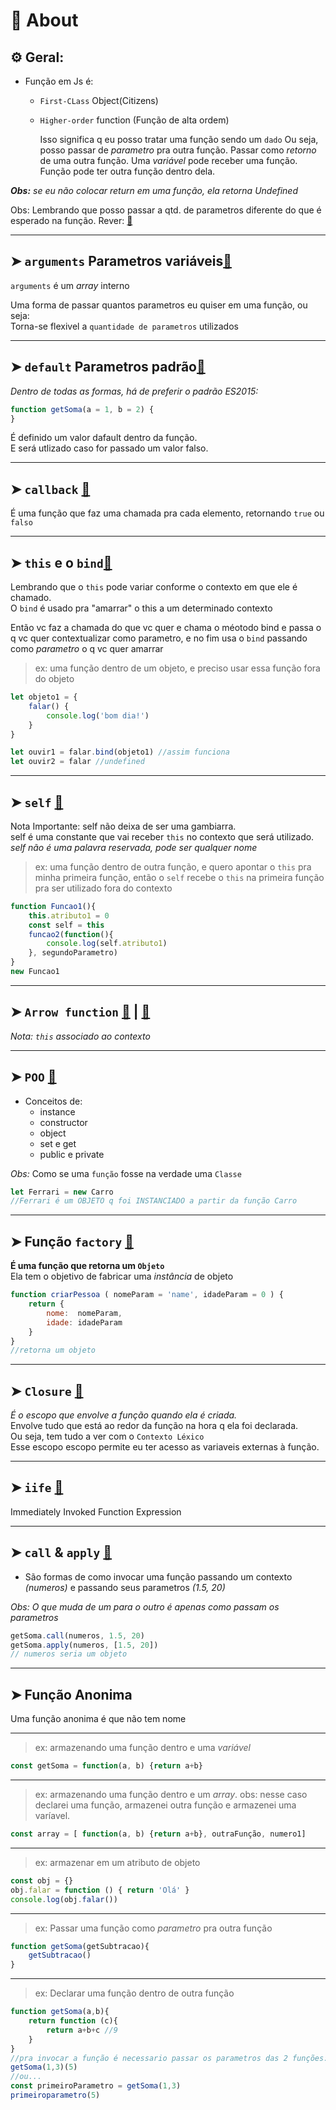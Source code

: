 # 📌 About
## ⚙️ Geral:

* Função em Js é:
    * `First-CLass` Object(Citizens)
    * `Higher-order` function (Função de alta ordem)<br>
    
        Isso significa q eu posso tratar uma função sendo um `dado`
        Ou seja, posso passar de _parametro_ pra outra função.
        Passar como _retorno_ de uma outra função.
        Uma _variável_ pode receber uma função.
        Função pode ter outra função dentro dela.

_**Obs:** se eu não colocar return em uma função, ela retorna *Undefined*_

Obs: Lembrando que posso passar a qtd. de parametros diferente do que é esperado na função. Rever: [🔗](https://github.com/RoniDeringer/curso_web_moderno/blob/master/fundamentos_4/funcoes1.js)
 
 
___
## ➤ `arguments` Parametros variáveis[🔗](https://github.com/RoniDeringer/curso_web_moderno/blob/master/funcoes_6/paramsVariaveis.js)

`arguments` é um _array_ interno

Uma forma de passar quantos parametros eu quiser em uma função, ou seja:<br>
Torna-se flexivel a `quantidade de parametros` utilizados

___

## ➤ `default` Parametros padrão[🔗](https://github.com/RoniDeringer/curso_web_moderno/blob/master/funcoes_6/paramPadrao.js)

*Dentro de todas as formas, há de preferir o padrão ES2015:*
~~~~javascript
function getSoma(a = 1, b = 2) {
} 
~~~~

É definido um valor dafault dentro da função. <br> 
E será utlizado caso for passado um valor falso.
___

## ➤ `callback` [🔗](https://github.com/RoniDeringer/curso_web_moderno/blob/master/funcoes_6/callback.js)
É uma função que faz uma chamada pra cada elemento, retornando `true` ou `falso`
___

## ➤ `this` e o `bind`[🔗](https://github.com/RoniDeringer/curso_web_moderno/blob/master/funcoes_6/thisBind.js)

Lembrando que o `this` pode variar conforme o contexto em que ele é chamado.<br>
O `bind` é usado pra "amarrar" o this a um determinado contexto

Então vc faz a chamada do que vc quer e chama o méotodo bind e passa o q vc quer contextualizar como parametro, e no fim usa o `bind` passando como _parametro_ o q vc quer amarrar
>ex: uma função dentro de um objeto, e preciso usar essa função fora do objeto
~~~~javascript
let objeto1 = {
    falar() {
        console.log('bom dia!')
    } 
}

let ouvir1 = falar.bind(objeto1) //assim funciona
let ouvir2 = falar //undefined
~~~~
___
## ➤ `self` [🔗](https://github.com/RoniDeringer/curso_web_moderno/blob/master/funcoes_6/self.js)

Nota Importante: self não deixa de ser uma gambiarra.<br>
self é uma constante que vai receber `this` no contexto que será utilizado.<br>
_*self* não é uma palavra reservada, pode ser qualquer nome_

>ex: uma função dentro de outra função, e quero apontar o `this` pra minha primeira função, então o `self` recebe o `this` na primeira função pra ser utilizado fora do contexto
~~~~javascript
function Funcao1(){
    this.atributo1 = 0
    const self = this
    funcao2(function(){
        console.log(self.atributo1)
    }, segundoParametro)
}
new Funcao1
~~~~
___
## ➤ `Arrow function` [🔗](https://github.com/RoniDeringer/curso_web_moderno/blob/master/funcoes_6/arrowFunction1.js) | [🔗](https://github.com/RoniDeringer/curso_web_moderno/blob/master/funcoes_6/arrowFunction2.js)

_*Nota:* `this` associado ao contexto_ 
___
## ➤ `POO`  [🔗](https://github.com/RoniDeringer/curso_web_moderno/blob/master/funcoes_6/poo.js)

* Conceitos de:
    * instance
    * constructor
    * object
    * set e get
    * public e private

_Obs:_ Como se uma `função` fosse na verdade uma `Classe`

~~~~javascript
let Ferrari = new Carro 
//Ferrari é um OBJETO q foi INSTANCIADO a partir da função Carro
~~~~
___
## ➤ Função `factory`  [🔗](https://github.com/RoniDeringer/curso_web_moderno/blob/master/funcoes_6/factory.js)

**É uma função que retorna um `Objeto`** <br>
Ela tem o objetivo de fabricar uma _instância_ de objeto

~~~~javascript
function criarPessoa ( nomeParam = 'name', idadeParam = 0 ) {
    return {
        nome:  nomeParam,
        idade: idadeParam
    }
}
//retorna um objeto
~~~~

___
## ➤ `Closure`  [🔗](https://github.com/RoniDeringer/curso_web_moderno/blob/master/funcoes_6/closure.js)

*É o escopo que envolve a função quando ela é criada.*<br> Envolve tudo que está ao redor da função na hora q ela foi declarada.<br> Ou seja, tem tudo a ver
com o `Contexto Léxico` <br>
Esse escopo escopo permite eu ter acesso as variaveis externas à função.
___

## ➤ `iife`  [🔗](https://github.com/RoniDeringer/curso_web_moderno/blob/master/funcoes_6/iife.js)

Immediately Invoked Function Expression

___

## ➤ `call` & `apply` [🔗](https://github.com/RoniDeringer/curso_web_moderno/blob/master/funcoes_6/iife.js)

- São formas de como invocar uma função passando um contexto _(numeros)_ e passando seus parametros _(1.5, 20)_

_*Obs:* O que muda de um para o outro é apenas como passam os parametros_

~~~~javascript
getSoma.call(numeros, 1.5, 20)
getSoma.apply(numeros, [1.5, 20])
// numeros seria um objeto
~~~~

___
## ➤ Função Anonima 

Uma função anonima é que não tem nome
___
>ex: armazenando uma função dentro e uma *variável*
~~~~javascript
const getSoma = function(a, b) {return a+b}
~~~~
___
>ex: armazenando uma função dentro e um *array*. obs: nesse caso declarei uma função, armazenei outra função e armazenei uma varíavel.
~~~~javascript
const array = [ function(a, b) {return a+b}, outraFunção, numero1] 
~~~~
___
>ex: armazenar em um atributo de objeto
~~~~javascript
const obj = {}
obj.falar = function () { return 'Olá' }
console.log(obj.falar()) 
~~~~
___
>ex: Passar uma função como *parametro* pra outra função
~~~~javascript
function getSoma(getSubtracao){
    getSubtracao()
}
~~~~
___
>ex: Declarar uma função dentro de outra função
~~~~javascript
function getSoma(a,b){
    return function (c){
        return a+b+c //9
    }
}
//pra invocar a função é necessario passar os parametros das 2 funções:
getSoma(1,3)(5)
//ou...
const primeiroParametro = getSoma(1,3)
primeiroparametro(5)
~~~~




